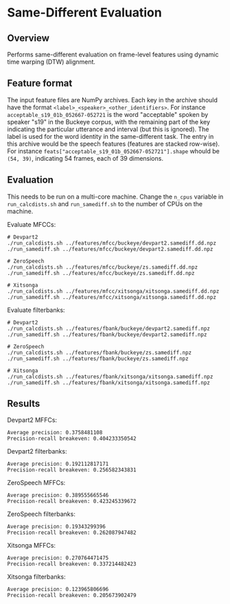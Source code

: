 Same-Different Evaluation
=========================


Overview
--------
Performs same-different evaluation on frame-level features using dynamic time
warping (DTW) alignment.


Feature format
--------------
The input feature files are NumPy archives. Each key in the archive should have
the format `<label>_<speaker>_<other_identifiers>`. For instance
`acceptable_s19_01b_052667-052721` is the word "acceptable" spoken by speaker
"s19" in the Buckeye corpus, with the remaining part of the key indicating the
particular utterance and interval (but this is ignored). The label is used for
the word identity in the same-different task. The entry in this archive would
be the speech features (features are stacked row-wise). For instance
`feats["acceptable_s19_01b_052667-052721"].shape` whould be `(54, 39)`,
indicating 54 frames, each of 39 dimensions.


Evaluation
----------
This needs to be run on a multi-core machine. Change the `n_cpus` variable in
`run_calcdists.sh` and `run_samediff.sh` to the number of CPUs on the machine.

Evaluate MFCCs:

    # Devpart2
    ./run_calcdists.sh ../features/mfcc/buckeye/devpart2.samediff.dd.npz
    ./run_samediff.sh ../features/mfcc/buckeye/devpart2.samediff.dd.npz

    # ZeroSpeech
    ./run_calcdists.sh ../features/mfcc/buckeye/zs.samediff.dd.npz
    ./run_samediff.sh ../features/mfcc/buckeye/zs.samediff.dd.npz

    # Xitsonga
    ./run_calcdists.sh ../features/mfcc/xitsonga/xitsonga.samediff.dd.npz
    ./run_samediff.sh ../features/mfcc/xitsonga/xitsonga.samediff.dd.npz

Evaluate filterbanks:

    # Devpart2
    ./run_calcdists.sh ../features/fbank/buckeye/devpart2.samediff.npz
    ./run_samediff.sh ../features/fbank/buckeye/devpart2.samediff.npz

    # ZeroSpeech
    ./run_calcdists.sh ../features/fbank/buckeye/zs.samediff.npz
    ./run_samediff.sh ../features/fbank/buckeye/zs.samediff.npz

    # Xitsonga
    ./run_calcdists.sh ../features/fbank/xitsonga/xitsonga.samediff.npz
    ./run_samediff.sh ../features/fbank/xitsonga/xitsonga.samediff.npz


Results
-------
Devpart2 MFFCs:

    Average precision: 0.3758481108
    Precision-recall breakeven: 0.404233350542

Devpart2 filterbanks:

    Average precision: 0.192112817171
    Precision-recall breakeven: 0.256582343831

ZeroSpeech MFFCs:

    Average precision: 0.389555665546
    Precision-recall breakeven: 0.423245339672

ZeroSpeech filterbanks:

    Average precision: 0.19343299396
    Precision-recall breakeven: 0.262087947482
    
Xitsonga MFFCs:

    Average precision: 0.270764471475
    Precision-recall breakeven: 0.337214482423

Xitsonga filterbanks:

    Average precision: 0.123965806696
    Precision-recall breakeven: 0.205673902479
